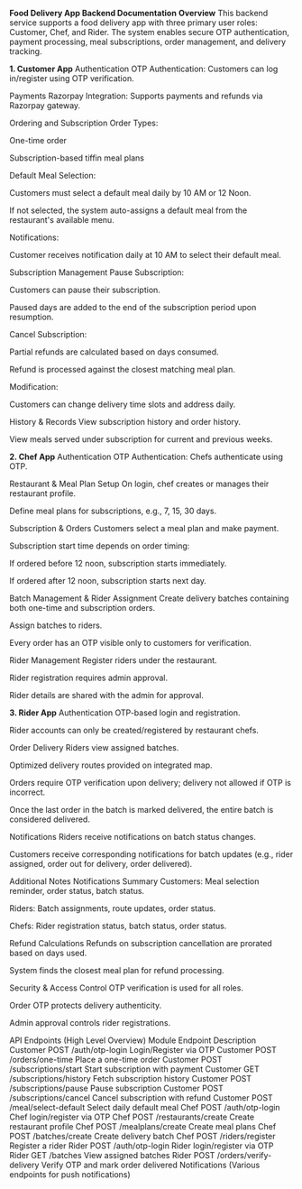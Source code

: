 **Food Delivery App Backend Documentation**
**Overview**
This backend service supports a food delivery app with three primary user roles: Customer, Chef, and Rider. The system enables secure OTP authentication, payment processing, meal subscriptions, order management, and delivery tracking.

**1. Customer App**
Authentication
OTP Authentication: Customers can log in/register using OTP verification.

Payments
Razorpay Integration: Supports payments and refunds via Razorpay gateway.

Ordering and Subscription
Order Types:

One-time order

Subscription-based tiffin meal plans

Default Meal Selection:

Customers must select a default meal daily by 10 AM or 12 Noon.

If not selected, the system auto-assigns a default meal from the restaurant's available menu.

Notifications:

Customer receives notification daily at 10 AM to select their default meal.

Subscription Management
Pause Subscription:

Customers can pause their subscription.

Paused days are added to the end of the subscription period upon resumption.

Cancel Subscription:

Partial refunds are calculated based on days consumed.

Refund is processed against the closest matching meal plan.

Modification:

Customers can change delivery time slots and address daily.

History & Records
View subscription history and order history.

View meals served under subscription for current and previous weeks.

**2. Chef App**
Authentication
OTP Authentication: Chefs authenticate using OTP.

Restaurant & Meal Plan Setup
On login, chef creates or manages their restaurant profile.

Define meal plans for subscriptions, e.g., 7, 15, 30 days.

Subscription & Orders
Customers select a meal plan and make payment.

Subscription start time depends on order timing:

If ordered before 12 noon, subscription starts immediately.

If ordered after 12 noon, subscription starts next day.

Batch Management & Rider Assignment
Create delivery batches containing both one-time and subscription orders.

Assign batches to riders.

Every order has an OTP visible only to customers for verification.

Rider Management
Register riders under the restaurant.

Rider registration requires admin approval.

Rider details are shared with the admin for approval.

**3. Rider App**
Authentication
OTP-based login and registration.

Rider accounts can only be created/registered by restaurant chefs.

Order Delivery
Riders view assigned batches.

Optimized delivery routes provided on integrated map.

Orders require OTP verification upon delivery; delivery not allowed if OTP is incorrect.

Once the last order in the batch is marked delivered, the entire batch is considered delivered.

Notifications
Riders receive notifications on batch status changes.

Customers receive corresponding notifications for batch updates (e.g., rider assigned, order out for delivery, order delivered).

Additional Notes
Notifications Summary
Customers: Meal selection reminder, order status, batch status.

Riders: Batch assignments, route updates, order status.

Chefs: Rider registration status, batch status, order status.

Refund Calculations
Refunds on subscription cancellation are prorated based on days used.

System finds the closest meal plan for refund processing.

Security & Access Control
OTP verification is used for all roles.

Order OTP protects delivery authenticity.

Admin approval controls rider registrations.

API Endpoints (High Level Overview)
Module	Endpoint	Description
Customer	POST /auth/otp-login	Login/Register via OTP
Customer	POST /orders/one-time	Place a one-time order
Customer	POST /subscriptions/start	Start subscription with payment
Customer	GET /subscriptions/history	Fetch subscription history
Customer	POST /subscriptions/pause	Pause subscription
Customer	POST /subscriptions/cancel	Cancel subscription with refund
Customer	POST /meal/select-default	Select daily default meal
Chef	POST /auth/otp-login	Chef login/register via OTP
Chef	POST /restaurants/create	Create restaurant profile
Chef	POST /mealplans/create	Create meal plans
Chef	POST /batches/create	Create delivery batch
Chef	POST /riders/register	Register a rider
Rider	POST /auth/otp-login	Rider login/register via OTP
Rider	GET /batches	View assigned batches
Rider	POST /orders/verify-delivery	Verify OTP and mark order delivered
Notifications	(Various endpoints for push notifications)
